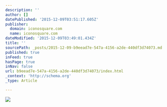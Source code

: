 ```yaml
---
description: ''
author: []
datePublished: '2015-12-09T03:51:17.605Z'
publisher:
  domain: iconosquare.com
  name: iconosquare.com
dateModified: '2015-12-09T03:49:01.434Z'
title: ''
sourcePath: _posts/2015-12-09-b9eead7e-547a-4156-a2de-440df3d74073.md
published: true
inFeed: true
hasPage: true
inNav: false
url: b9eead7e-547a-4156-a2de-440df3d74073/index.html
_context: 'http://schema.org'
_type: Article

---
```

![](https://scontent.cdninstagram.com/hphotos-frc/t51.2885-15/e15/10246155_258060411047217_1583844221_n.jpg)